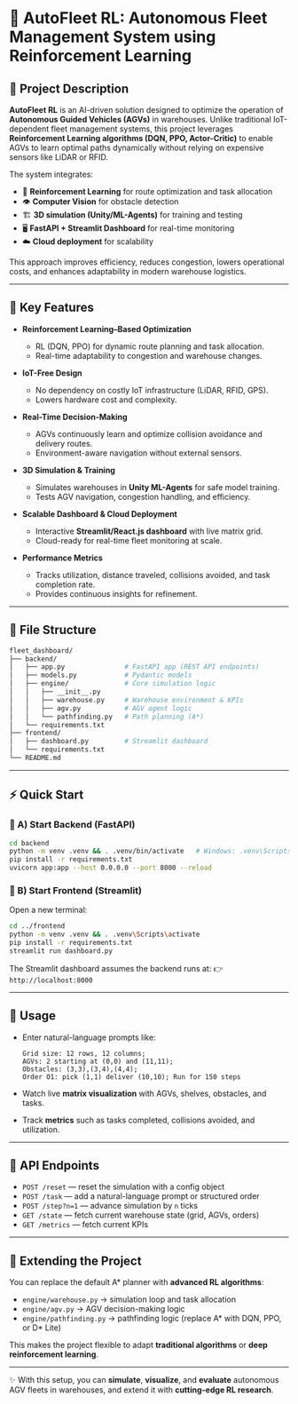 # 🚀 AutoFleet RL: Autonomous Fleet Management System using Reinforcement Learning

## 📖 Project Description

**AutoFleet RL** is an AI-driven solution designed to optimize the operation of **Autonomous Guided Vehicles (AGVs)** in warehouses. Unlike traditional IoT-dependent fleet management systems, this project leverages **Reinforcement Learning algorithms (DQN, PPO, Actor-Critic)** to enable AGVs to learn optimal paths dynamically without relying on expensive sensors like LiDAR or RFID.

The system integrates:

* 🤖 **Reinforcement Learning** for route optimization and task allocation
* 👁 **Computer Vision** for obstacle detection
* 🏗 **3D simulation (Unity/ML-Agents)** for training and testing
* 🖥 **FastAPI + Streamlit Dashboard** for real-time monitoring
* ☁️ **Cloud deployment** for scalability

This approach improves efficiency, reduces congestion, lowers operational costs, and enhances adaptability in modern warehouse logistics.

---

## 🌟 Key Features

* **Reinforcement Learning–Based Optimization**

  * RL (DQN, PPO) for dynamic route planning and task allocation.
  * Real-time adaptability to congestion and warehouse changes.

* **IoT-Free Design**

  * No dependency on costly IoT infrastructure (LiDAR, RFID, GPS).
  * Lowers hardware cost and complexity.

* **Real-Time Decision-Making**

  * AGVs continuously learn and optimize collision avoidance and delivery routes.
  * Environment-aware navigation without external sensors.

* **3D Simulation & Training**

  * Simulates warehouses in **Unity ML-Agents** for safe model training.
  * Tests AGV navigation, congestion handling, and efficiency.

* **Scalable Dashboard & Cloud Deployment**

  * Interactive **Streamlit/React.js dashboard** with live matrix grid.
  * Cloud-ready for real-time fleet monitoring at scale.

* **Performance Metrics**

  * Tracks utilization, distance traveled, collisions avoided, and task completion rate.
  * Provides continuous insights for refinement.

---

## 📁 File Structure

```bash
fleet_dashboard/
├── backend/
│   ├── app.py               # FastAPI app (REST API endpoints)
│   ├── models.py            # Pydantic models
│   ├── engine/              # Core simulation logic
│   │   ├── __init__.py
│   │   ├── warehouse.py     # Warehouse environment & KPIs
│   │   ├── agv.py           # AGV agent logic
│   │   └── pathfinding.py   # Path planning (A*)
│   └── requirements.txt
├── frontend/
│   ├── dashboard.py         # Streamlit dashboard
│   └── requirements.txt
└── README.md
```

---

## ⚡ Quick Start

### 🔹 A) Start Backend (FastAPI)

```bash
cd backend
python -m venv .venv && . .venv/bin/activate   # Windows: .venv\Scripts\activate
pip install -r requirements.txt
uvicorn app:app --host 0.0.0.0 --port 8000 --reload
```

### 🔹 B) Start Frontend (Streamlit)

Open a new terminal:

```bash
cd ../frontend
python -m venv .venv && . .venv\Scripts\activate
pip install -r requirements.txt
streamlit run dashboard.py
```

The Streamlit dashboard assumes the backend runs at:
👉 `http://localhost:8000`

---

## 🧭 Usage

* Enter natural-language prompts like:

  ```
  Grid size: 12 rows, 12 columns; 
  AGVs: 2 starting at (0,0) and (11,11); 
  Obstacles: (3,3),(3,4),(4,4); 
  Order O1: pick (1,1) deliver (10,10); Run for 150 steps
  ```

* Watch live **matrix visualization** with AGVs, shelves, obstacles, and tasks.

* Track **metrics** such as tasks completed, collisions avoided, and utilization.

---

## 🔌 API Endpoints

* `POST /reset` — reset the simulation with a config object
* `POST /task` — add a natural-language prompt or structured order
* `POST /step?n=1` — advance simulation by `n` ticks
* `GET /state` — fetch current warehouse state (grid, AGVs, orders)
* `GET /metrics` — fetch current KPIs

---

## 🧠 Extending the Project

You can replace the default A\* planner with **advanced RL algorithms**:

* `engine/warehouse.py` → simulation loop and task allocation
* `engine/agv.py` → AGV decision-making logic
* `engine/pathfinding.py` → pathfinding logic (replace A\* with DQN, PPO, or D\* Lite)

This makes the project flexible to adapt **traditional algorithms** or **deep reinforcement learning**.

---

✨ With this setup, you can **simulate**, **visualize**, and **evaluate** autonomous AGV fleets in warehouses, and extend it with **cutting-edge RL research**.

